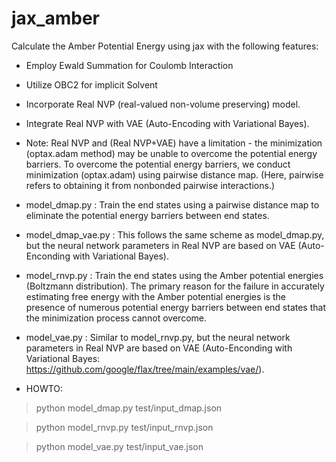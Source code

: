 # jax_amber

Calculate the Amber Potential Energy using jax with the following features:

* Employ Ewald Summation for Coulomb Interaction

* Utilize OBC2 for implicit Solvent

* Incorporate Real NVP (real-valued non-volume preserving) model.

* Integrate Real NVP with VAE (Auto-Encoding with Variational Bayes).

* Note: Real NVP and (Real NVP+VAE) have a limitation - the minimization (optax.adam method) may be unable to overcome the potential energy barriers. To overcome the potential energy barriers, we conduct minimization (optax.adam) using pairwise distance map. (Here, pairwise refers to obtaining it from nonbonded pairwise interactions.)

* model_dmap.py : Train the end states using a pairwise distance map to eliminate the potential energy barriers between end states.

* model_dmap_vae.py : This follows the same scheme as model_dmap.py, but the neural network parameters in Real NVP are based on  VAE (Auto-Enconding with Variational Bayes).

* model_rnvp.py : Train the end states using the Amber potential energies (Boltzmann distribution). The primary reason for the failure in accurately estimating free energy with the Amber potential energies is the presence of numerous potential energy barriers between end states that the minimization process cannot overcome.

* model_vae.py : Similar to model_rnvp.py, but the neural network parameters in Real NVP are based on VAE (Auto-Enconding with Variational Bayes: https://github.com/google/flax/tree/main/examples/vae/). 

* HOWTO:
> python model_dmap.py test/input_dmap.json

> python model_rnvp.py test/input_rnvp.json

> python model_vae.py test/input_vae.json
